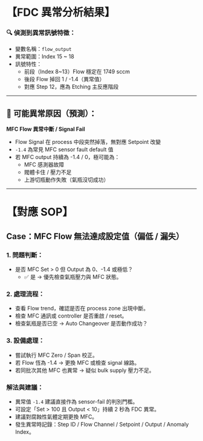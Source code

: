 # 【FDC 異常分析結果】

### 🔍 偵測到異常訊號特徵：
- 變數名稱：`flow_output`
- 異常範圍：Index 15 ~ 18
- 訊號特性：
  - 前段（Index 8~13）Flow 穩定在 1749 sccm
  - 後段 Flow 掉回 1 / -1.4（異常值）
  - 對應 Step 12，應為 Etching 主反應階段

---

## 🧠 可能異常原因（預測）：
**MFC Flow 異常中斷 / Signal Fail**
- Flow Signal 在 process 中段突然掉落，無對應 Setpoint 改變
- `-1.4` 為常見 MFC sensor fault default 值
- 若 MFC output 持續為 -1.4 / 0，極可能為：
  - MFC 感測器故障
  - 閥體卡住 / 壓力不足
  - 上游切瓶動作失敗（氣瓶沒切成功）

---

# 【對應 SOP】

## Case：MFC Flow 無法達成設定值（偏低 / 漏失）

### 1. 問題判斷：
- 是否 MFC Set > 0 但 Output 為 0、-1.4 或極低？
  - ✅ 是 → 優先檢查氣瓶壓力與 MFC 狀態。

### 2. 處理流程：
- 查看 Flow trend，確認是否在 process zone 出現中斷。
- 檢查 MFC 通訊或 controller 是否重啟 / reset。
- 檢查氣瓶是否已空 → Auto Changeover 是否動作成功？

### 3. 設備處理：
- 嘗試執行 MFC Zero / Span 校正。
- 若 Flow 恆為 -1.4 → 更換 MFC 或檢查 signal 線路。
- 若同批次其他 MFC 也異常 → 疑似 bulk supply 壓力不足。

### 解法與建議：
- 異常值 `-1.4` 建議直接作為 sensor-fail 的判別門檻。
- 可設定「Set > 100 且 Output < 10」持續 2 秒為 FDC 異常。
- 建議對腐蝕性氣體定期更換 MFC。
- 發生異常時記錄：Step ID / Flow Channel / Setpoint / Output / Anomaly Index。

